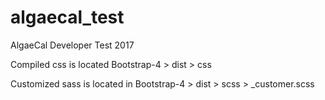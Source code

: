 # algaecal_test
AlgaeCal Developer Test 2017

Compiled css is located Bootstrap-4 > dist > css

Customized sass is located in Bootstrap-4 > dist > scss > _customer.scss


